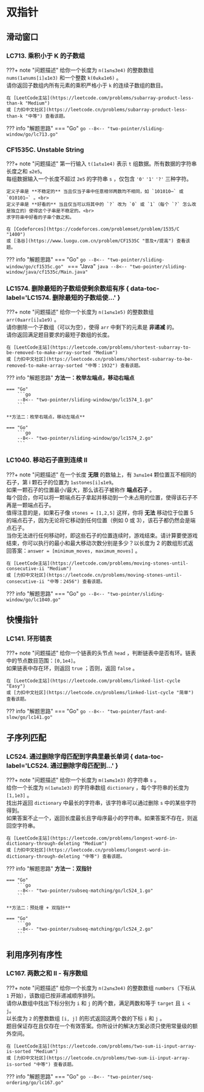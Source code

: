 # 双指针

## 滑动窗口

### LC713. 乘积小于 K 的子数组

???+ note "问题描述"
    给你一个长度为 `n(1≤n≤3e4)` 的整数数组 `nums(1≤nums[i]≤1e3)` 和一个整数 `k(0≤k≤1e6)` 。<br>
    请你返回子数组内所有元素的乘积严格小于 `k` 的连续子数组的数目。

    在 [LeetCode主站](https://leetcode.com/problems/subarray-product-less-than-k "Medium")
    或 [力扣中文社区](https://leetcode.cn/problems/subarray-product-less-than-k "中等") 查看该题。

??? info "解题思路"
    === "Go"
        ```go
        --8<-- "two-pointer/sliding-window/go/lc713.go"
        ```

### CF1535C. Unstable String

???+ note "问题描述"
    第一行输入 `t(1≤t≤1e4)` 表示 `t` 组数据。所有数据的字符串长度之和 `≤2e5`。<br>
    每组数据输入一个长度不超过 `2e5` 的字符串 `s` ，仅包含 `'0'` `'1'` `'?'` 三种字符。

    定义子串是 **不稳定的** 当且仅当子串中任意相邻两数均不相同，如 `101010⋯` 或 `010101⋯` 。<br>
    定义子串是 **好看的** 当且仅当可以将其中的 `?` 改为 `0` 或 `1`（每个 `?` 怎么改是独立的）使得这个子串是不稳定的。<br>
    求字符串中好看的子串个数之和。

    在 [Codeforces](https://codeforces.com/problemset/problem/1535/C "1400")
    或 [洛谷](https://www.luogu.com.cn/problem/CF1535C "普及+/提高") 查看该题。

??? info "解题思路"
    === "Go"
        ```go
        --8<-- "two-pointer/sliding-window/go/cf1535c.go"
        ```
    === "Java"
        ```java
        --8<-- "two-pointer/sliding-window/java/cf1535c/Main.java"
        ```

### LC1574. 删除最短的子数组使剩余数组有序 { data-toc-label='LC1574. 删除最短的子数组使...' }

???+ note "问题描述"
    给你一个长度为 `n(1≤n≤1e5)` 的整数数组 `arr(0≤arr[i]≤1e9)` 。<br>
    请你删除一个子数组（可以为空），使得 `arr` 中剩下的元素是 **非递减** 的。<br>
    请你返回满足题目要求的最短子数组的长度。

    在 [LeetCode主站](https://leetcode.com/problems/shortest-subarray-to-be-removed-to-make-array-sorted "Medium")
    或 [力扣中文社区](https://leetcode.cn/problems/shortest-subarray-to-be-removed-to-make-array-sorted "中等：1932") 查看该题。

??? info "解题思路"
    **方法一：枚举左端点，移动右端点**

    === "Go"
        ```go
        --8<-- "two-pointer/sliding-window/go/lc1574_1.go"
        ```

    **方法二：枚举右端点，移动左端点**

    === "Go"
        ```go
        --8<-- "two-pointer/sliding-window/go/lc1574_2.go"
        ```

### LC1040. 移动石子直到连续 II

???+ note "问题描述"
    在一个长度 **无限** 的数轴上，有 `3≤n≤1e4` 颗位置互不相同的石子，第 i 颗石子的位置为 `1≤stones[i]≤1e9`。<br>
    如果一颗石子的位置最小/最大，那么该石子被称作 **端点石子** 。<br>
    每个回合，你可以将一颗端点石子拿起并移动到一个未占用的位置，使得该石子不再是一颗端点石子。<br>
    值得注意的是，如果石子像 `stones = [1,2,5]` 这样，你将 **无法** 移动位于位置 5 的端点石子，因为无论将它移动到任何位置（例如 0 或 3），该石子都仍然会是端点石子。<br>
    当你无法进行任何移动时，即这些石子的位置连续时，游戏结束。请计算要使游戏结束，你可以执行的最小和最大移动次数分别是多少？以长度为 2 的数组形式返回答案：`answer = [minimum_moves, maximum_moves]` 。

    在 [LeetCode主站](https://leetcode.com/problems/moving-stones-until-consecutive-ii "Medium")
    或 [力扣中文社区](https://leetcode.cn/problems/moving-stones-until-consecutive-ii "中等：2456") 查看该题。

??? info "解题思路"
    === "Go"
        ```go
        --8<-- "two-pointer/sliding-window/go/lc1040.go"
        ```

## 快慢指针

### LC141. 环形链表

???+ note "问题描述"
    给你一个链表的头节点 `head` ，判断链表中是否有环。链表中的节点数目范围：`[0,1e4]`。<br>
    如果链表中存在环，则返回 `true` ；否则，返回 `false` 。

    在 [LeetCode主站](https://leetcode.com/problems/linked-list-cycle "Easy")
    或 [力扣中文社区](https://leetcode.cn/problems/linked-list-cycle "简单") 查看该题。

??? info "解题思路"
    === "Go"
        ```go
        --8<-- "two-pointer/fast-and-slow/go/lc141.go"
        ```

## 子序列匹配

### LC524. 通过删除字母匹配到字典里最长单词 { data-toc-label='LC524. 通过删除字母匹配到...' }

???+ note "问题描述"
    给你一个长度为 `m(1≤m≤1e3)` 的字符串 `s` 。<br>
    给你一个长度为 `n(1≤n≤1e3)` 的字符串数组 `dictionary` ，每个字符串的长度为 `[1,1e3]` 。<br>
    找出并返回 `dictionary` 中最长的字符串，该字符串可以通过删除 `s` 中的某些字符得到。<br>
    如果答案不止一个，返回长度最长且字母序最小的字符串。如果答案不存在，则返回空字符串。

    在 [LeetCode主站](https://leetcode.com/problems/longest-word-in-dictionary-through-deleting "Medium")
    或 [力扣中文社区](https://leetcode.cn/problems/longest-word-in-dictionary-through-deleting "中等") 查看该题。

??? info "解题思路"
    **方法一：双指针**

    === "Go"
        ```go
        --8<-- "two-pointer/subseq-matching/go/lc524_1.go"
        ```
    
    **方法二：预处理 + 双指针**

    === "Go"
        ```go
        --8<-- "two-pointer/subseq-matching/go/lc524_2.go"
        ```

## 利用序列有序性

### LC167. 两数之和 II - 有序数组

???+ note "问题描述"
    给你一个长度为 `n(2≤n≤3e4)` 的整数数组 `numbers`（下标从 `1` 开始），该数组已按非递减顺序排列。<br>
    请你从数组中找出下标分别为 `i` 和 `j` 的两个数，满足两数和等于 `target` 且 `i < j`。<br>
    以长度为 `2` 的整数数组 `[i, j]` 的形式返回这两个数的下标 `i` 和 `j` 。<br>
    题目保证存在且仅存在一个有效答案。你所设计的解决方案必须只使用常量级的额外空间。

    在 [LeetCode主站](https://leetcode.com/problems/two-sum-ii-input-array-is-sorted "Medium")
    或 [力扣中文社区](https://leetcode.cn/problems/two-sum-ii-input-array-is-sorted "中等") 查看该题。

??? info "解题思路"
    === "Go"
        ```go
        --8<-- "two-pointer/seq-ordering/go/lc167.go"
        ```
